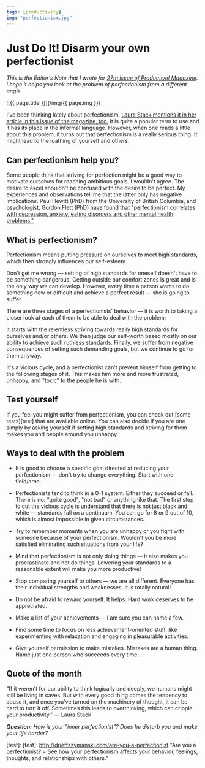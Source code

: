```yaml
---
tags: [productivity]
img: "perfectionism.jpg"
---
```


# Just Do It! Disarm your own perfectionist

*This is the Editor's Note that I wrote for [27th issue of Productive! Magazine][27]. I hope it helps you look at the problem of perfectionism from a different angle.*

<!--More-->

![{{ page.title }}](/img/{{ page.img }})

I've been thinking lately about perfectionism. [Laura Stack mentions it in her article in this issue of the magazine, too.][laura] It is quite a popular term to use and it has its place in the informal language. However, when one reads a little about this problem, it turns out that perfectionism is a really serious thing. It might lead to the loathing of yourself and others.



## Can perfectionism help you?

Some people think that striving for perfection might be a good way to motivate ourselves for reaching ambitious goals. I wouldn't agree. The desire to excel shouldn't be confused with the desire to be perfect. My experiences and observations tell me that the latter only has negative implications. Paul Hewitt (PhD) from the University of British Columbia, and psychologist, Gordon Flett (PhD) have found that ["perfectionism correlates with depression, anxiety, eating disorders and other mental health problems."][perf]

## What is perfectionism?

Perfectionism means putting pressure on ourselves to meet high standards, which then strongly influences our self-esteem.

Don't get me wrong — setting of high standards for oneself doesn't have to be something dangerous. Getting outside our comfort zones is great and is the only way we can develop. However, every time a person wants to do something new or difficult and achieve a perfect result — she is going to suffer.

There are three stages of a perfectionists' behavior — it is worth to taking a closer look at each of them to be able to deal with the problem:

It starts with the relentless striving towards really high standards for ourselves and/or others. We then judge our self-worth based mostly on our ability to achieve such ruthless standards. Finally, we suffer from negative consequences of setting such demanding goals, but we continue to go for them anyway.

It's a vicious cycle, and a perfectionist can't prevent himself from getting to the following stages of it.  This makes him more and more frustrated, unhappy, and "toxic" to the people he is with.

## Test yourself

If you feel you might suffer from perfectionism, you can check out [some tests][test] that are available online. You can also decide if you are one simply by asking yourself if setting high standards and striving for them makes you and people around you unhappy.

## Ways to deal with the problem

- It is good to choose a specific goal directed at reducing your perfectionism — don't try to change everything. Start with one field/area.

- Perfectionists tend to think in a 0-1 system. Either they succeed or fail. There is no: "quite good", "not bad" or anything like that. The first step to cut the vicious cycle is understand that there is not just black and white — standards fall on a continuum. You can go for 8 or 9 out of 10, which is almost impossible in given circumstances.

- Try to remember moments when you are unhappy or you fight with someone because of your perfectionism. Wouldn't you be more satisfied eliminating such situations from your life?

- Mind that perfectionism is not only doing things — it also makes you procrastinate and not do things. Lowering your standards to a reasonable extent will make you more productive!

- Stop comparing yourself to others — we are all different. Everyone has their individual strengths and weaknesses. It is totally natural!

- Do not be afraid to reward yourself. It helps. Hard work deserves to be appreciated.

- Make a list of your achievements — I am sure you can name a few.

- Find some time to focus on less achievement-oriented stuff, like experimenting with relaxation and engaging in pleasurable activities.

- Give yourself permission to make mistakes. Mistakes are a human thing. Name just one person who succeeds every time...

## Quote of the month

"If it weren't for our ability to think logically and deeply, we humans might still be living in caves. But with every good thing comes the tendency to abuse it, and once you've turned on the machinery of thought, it can be hard to turn it off. Sometimes this leads to overthinking, which can cripple your productivity." — Laura Stack

***Question:*** *How is your "inner perfectionist"? Does he disturb you and make your life harder?*



[27]: http://productivemag.com/27
[laura]: http://productivemag.com/27/12-ways-to-stop-mulling-and-get-moving
[perf]: http://www.apa.org/monitor/nov03/manyfaces.aspx "The many faces of perfectionism = Article by Etienne Benson."
[test]: [test]: http://drjeffszymanski.com/are-you-a-perfectionist "Are you a perfectionist? = See how your perfectionism affects your behavior, feelings, thoughts, and relationships with others."

[n]: https://michael.gratis/nozbe